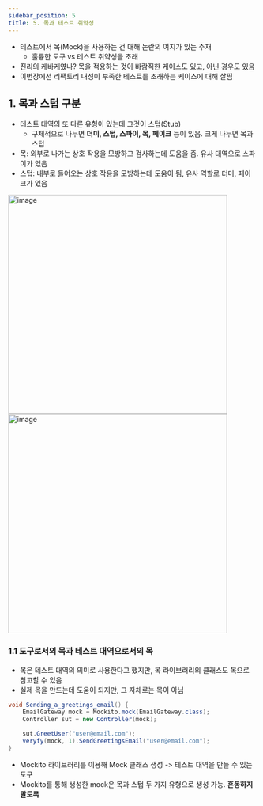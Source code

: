 ```yaml
---
sidebar_position: 5
title: 5. 목과 테스트 취약성
---
```


- 테스트에서 목(Mock)을 사용하는 건 대해 논란의 여지가 있는 주재
    - 훌륭한 도구 vs 테스트 취약성을 초래
- 진리의 케바케였나? 목을 적용하는 것이 바람직한 케이스도 있고, 아닌 경우도 있음
- 이번장에선 리팩토리 내성이 부족한 테스트를 초래하는 케이스에 대해 살핌

## 1. 목과 스텁 구분

- 테스트 대역의 또 다른 유형이 있는데 그것이 스텁(Stub)
    - 구체적으로 나누면 **더미, 스텁, 스파이, 목, 페이크** 등이 있음. 크게 나누면 목과 스텁
- 목: 외부로 나가는 상호 작용을 모방하고 검사하는데 도움을 줌. 유사 대역으로 스파이가 있음
- 스텁: 내부로 들어오는 상호 작용을 모방하는데 도움이 됨, 유사 역할로 더미, 페이크가 있음

<img width="443" alt="image" src="https://user-images.githubusercontent.com/4207192/217382399-b51c70e1-d1e9-49e2-8a16-9adec5529907.png"/>

<img width="443" alt="image" src="https://user-images.githubusercontent.com/4207192/217383628-a046094a-cb34-41ab-9d07-831286ddb091.png"/>

### 1.1 도구로서의 목과 테스트 대역으로서의 목

- 목은 테스트 대역의 의미로 사용한다고 했지만, 목 라이브러리의 클래스도 목으로 참고할 수 있음
- 실제 목을 만드는데 도움이 되지만, 그 자체로는 목이 아님

```java
void Sending_a_greetings_email() {
    EmailGateway mock = Mockito.mock(EmailGateway.class);
    Controller sut = new Controller(mock);

    sut.GreetUser("user@email.com");
    veryfy(mock, 1).SendGreetingsEmail("user@email.com");
}
```

- Mockito 라이브러리를 이용해 Mock 클래스 생성 -> 테스트 대역을 만들 수 있는 도구
- Mockito를 통해 생성한 mock은 목과 스텁 두 가지 유형으로 생성 가능. **혼동하지 말도록**